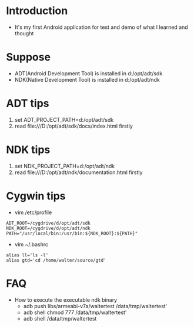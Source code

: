 # Introduction
  * It's my first Android application for test and demo of what I learned and thought


# Suppose
  * ADT(Android Development Tool) is installed in d:/opt/adt/sdk
  * NDK(Native Development Tool) is installed in d:/opt/adt/ndk
 
# ADT tips
1. set ADT_PROJECT_PATH=d:/opt/adt/sdk
2. read file:///D:/opt/adt/sdk/docs/index.html  firstly

# NDK tips
1. set NDK_PROJECT_PATH=d:/opt/adt/ndk
2. read file:///D:/opt/adt/ndk/documentation.html firstly

# Cygwin tips
  * vim /etc/profile 
  >  
	ADT_ROOT=/cygdrive/d/opt/adt/sdk
	NDK_ROOT=/cygdrive/d/opt/adt/ndk
	PATH="/usr/local/bin:/usr/bin:${NDK_ROOT}:${PATH}"

  * vim ~/.bashrc 
  >   
	alias ll='ls -l'
	alias gtd='cd /home/walter/source/gtd' 

# FAQ
  * How to execute the executable ndk binary
    * adb push libs/armeabi-v7a/waltertest /data/tmp/waltertest'
    * adb shell chmod 777 /data/tmp/waltertest' 
    * adb shell /data/tmp/waltertest 